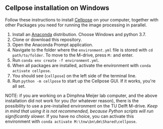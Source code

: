 ## Cellpose installation on Windows

Follow these instructions to install [Cellpose](https://www.cellpose.org/) on your computer, together with other Packages you need for running the image processing in parallel. 

1. Install an [Anaconda](https://www.anaconda.com/products/individual) distribution. Choose Windows and python 3.7.
2. Clone or download this repository.
3. Open the Anaconda Prompt application.
4. Navigate to the folder where the ```environment.yml``` file is stored with ```cd path/to/folder```. To move to the M-drive, press ```M:``` and enter.
5. Run ```conda env create -f environment.yml```.
6. When all packages are installed, activate the environment with ```conda activate cellpose```.
7. You should see (```cellpose```) on the left side of the terminal line.
8. Run ```python -m cellpose``` to start up the Cellpose GUI. If it works, you're all set.

NOTE: if you are working on a Dimphna Meijer lab computer, and the above installation did not work for you (for whatever reason), there is the possibility to use a pre-installed environment on the TU Delft M-drive. *Keep in mind that using it is not recommended, because Python scripts will run significantly slower.* If you have no choice, you can activate this environment with ```conda activate M:\tnw\bn\dm\Shared\cellpose```.

